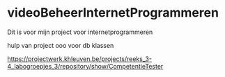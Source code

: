 # videoBeheerInternetProgrammeren
Dit is voor mijn project voor internetprogrammeren

hulp van project ooo voor db klassen

https://projectwerk.khleuven.be/projects/reeks_3-4_labogroepjes_3/repository/show/CompetentieTester
